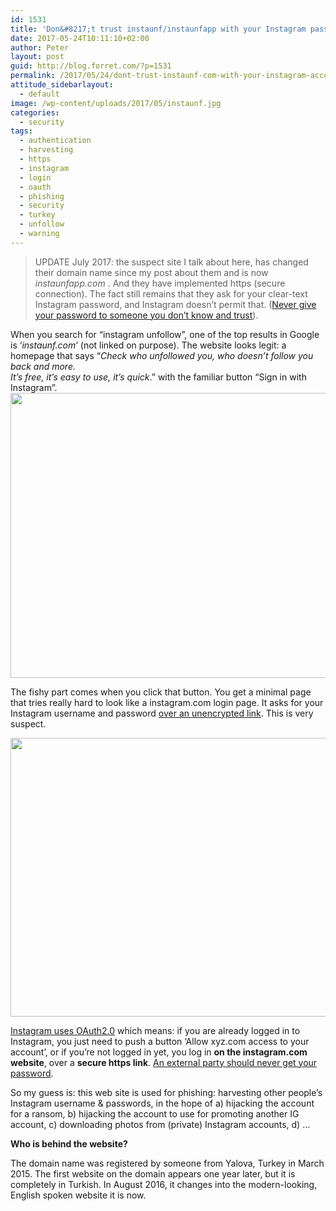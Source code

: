 ```yaml
---
id: 1531
title: 'Don&#8217;t trust instaunf/instaunfapp with your Instagram password'
date: 2017-05-24T10:11:10+02:00
author: Peter
layout: post
guid: http://blog.forret.com/?p=1531
permalink: /2017/05/24/dont-trust-instaunf-com-with-your-instagram-account/
attitude_sidebarlayout:
  - default
image: /wp-content/uploads/2017/05/instaunf.jpg
categories:
  - security
tags:
  - authentication
  - harvesting
  - https
  - instagram
  - login
  - oauth
  - phishing
  - security
  - turkey
  - unfollow
  - warning
---
```

> UPDATE July 2017: the suspect site I talk about here, has changed their domain name since my post about them and is now _instaunfapp.com_ . And they have implemented https (secure connection). The fact still remains that they ask for your clear-text Instagram password, and Instagram doesn&#8217;t permit that. ([Never give your password to someone you don&#8217;t know and trust](https://help.instagram.com/369001149843369)).

When you search for &#8220;instagram unfollow&#8221;, one of the top results in Google is &#8216;_instaunf.com_&#8216; (not linked on purpose). The website looks legit: a homepage that says &#8220;_Check who unfollowed you, who doesn&#8217;t follow you back and more._  
 _It&#8217;s free, it&#8217;s easy to use, it&#8217;s quick_.&#8221; with the familiar button &#8220;Sign in with Instagram&#8221;.  
[<img  class="alignnone size-full wp-image-1532" src="//blog.forret.com/wp-content/uploads/2017/05/instaunf.jpg" alt="" width="758" height="456" srcset="https://blog.forret.com/wp-content/uploads/2017/05/instaunf.jpg 758w, https://blog.forret.com/wp-content/uploads/2017/05/instaunf-300x180.jpg 300w" sizes="(max-width: 758px) 100vw, 758px" />](//blog.forret.com/wp-content/uploads/2017/05/instaunf.jpg)

The fishy part comes when you click that button. You get a minimal page that tries really hard to look like a instagram.com login page. It asks for your Instagram username and password <span style="text-decoration: underline;">over an unencrypted link</span>. This is very suspect.

[<img  class="alignnone size-full wp-image-1533" src="//blog.forret.com/wp-content/uploads/2017/05/instaunf2.jpg" alt="" width="520" height="446" srcset="https://blog.forret.com/wp-content/uploads/2017/05/instaunf2.jpg 520w, https://blog.forret.com/wp-content/uploads/2017/05/instaunf2-300x257.jpg 300w" sizes="(max-width: 520px) 100vw, 520px" />](//blog.forret.com/wp-content/uploads/2017/05/instaunf2.jpg)<!--more-->

[Instagram uses OAuth2.0](https://www.instagram.com/developer/authentication/) which means: if you are already logged in to Instagram, you just need to push a button &#8216;Allow xyz.com access to your account&#8217;, or if you&#8217;re not logged in yet, you log in **on the instagram.com website**, over a **secure https link**. <span style="text-decoration: underline;">An external party should never get your password</span>.

So my guess is: this web site is used for phishing: harvesting other people&#8217;s Instagram username & passwords, in the hope of a) hijacking the account for a ransom, b) hijacking the account to use for promoting another IG account, c) downloading photos from (private) Instagram accounts, d) &#8230;

**Who is behind the website?**

The domain name was registered by someone from Yalova, Turkey in March 2015. The first website on the domain appears one year later, but it is completely in Turkish. In August 2016, it changes into the modern-looking, English spoken website it is now.